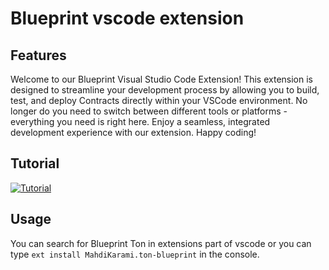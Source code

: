 # Blueprint vscode extension 

## Features

Welcome to our Blueprint Visual Studio Code Extension! This extension is designed to streamline your development process by allowing you to build, test, and deploy Contracts directly within your VSCode environment. No longer do you need to switch between different tools or platforms - everything you need is right here. Enjoy a seamless, integrated development experience with our extension. Happy coding!

## Tutorial

[![Tutorial](https://img.youtube.com/vi/dDDjRnexesE/0.jpg)](https://youtu.be/dDDjRnexesE)

## Usage

You can search for Blueprint Ton in extensions part of vscode or you can type `ext install MahdiKarami.ton-blueprint` in the console.
